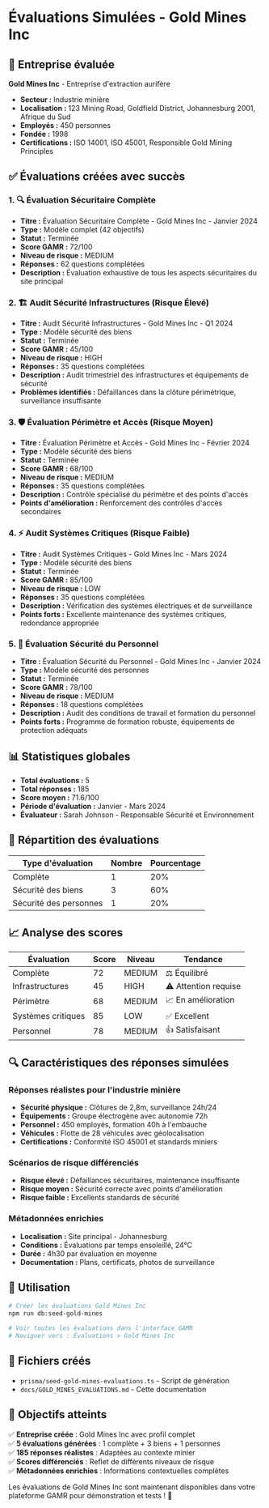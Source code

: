# Évaluations Simulées - Gold Mines Inc

## 🏢 Entreprise évaluée

**Gold Mines Inc** - Entreprise d'extraction aurifère
- **Secteur :** Industrie minière
- **Localisation :** 123 Mining Road, Goldfield District, Johannesburg 2001, Afrique du Sud
- **Employés :** 450 personnes
- **Fondée :** 1998
- **Certifications :** ISO 14001, ISO 45001, Responsible Gold Mining Principles

## ✅ Évaluations créées avec succès

### 1. 🔍 Évaluation Sécuritaire Complète
- **Titre :** Évaluation Sécuritaire Complète - Gold Mines Inc - Janvier 2024
- **Type :** Modèle complet (42 objectifs)
- **Statut :** Terminée
- **Score GAMR :** 72/100
- **Niveau de risque :** MEDIUM
- **Réponses :** 62 questions complétées
- **Description :** Évaluation exhaustive de tous les aspects sécuritaires du site principal

### 2. 🏗️ Audit Sécurité Infrastructures (Risque Élevé)
- **Titre :** Audit Sécurité Infrastructures - Gold Mines Inc - Q1 2024
- **Type :** Modèle sécurité des biens
- **Statut :** Terminée
- **Score GAMR :** 45/100
- **Niveau de risque :** HIGH
- **Réponses :** 35 questions complétées
- **Description :** Audit trimestriel des infrastructures et équipements de sécurité
- **Problèmes identifiés :** Défaillances dans la clôture périmétrique, surveillance insuffisante

### 3. 🛡️ Évaluation Périmètre et Accès (Risque Moyen)
- **Titre :** Évaluation Périmètre et Accès - Gold Mines Inc - Février 2024
- **Type :** Modèle sécurité des biens
- **Statut :** Terminée
- **Score GAMR :** 68/100
- **Niveau de risque :** MEDIUM
- **Réponses :** 35 questions complétées
- **Description :** Contrôle spécialisé du périmètre et des points d'accès
- **Points d'amélioration :** Renforcement des contrôles d'accès secondaires

### 4. ⚡ Audit Systèmes Critiques (Risque Faible)
- **Titre :** Audit Systèmes Critiques - Gold Mines Inc - Mars 2024
- **Type :** Modèle sécurité des biens
- **Statut :** Terminée
- **Score GAMR :** 85/100
- **Niveau de risque :** LOW
- **Réponses :** 35 questions complétées
- **Description :** Vérification des systèmes électriques et de surveillance
- **Points forts :** Excellente maintenance des systèmes critiques, redondance appropriée

### 5. 👥 Évaluation Sécurité du Personnel
- **Titre :** Évaluation Sécurité du Personnel - Gold Mines Inc - Janvier 2024
- **Type :** Modèle sécurité des personnes
- **Statut :** Terminée
- **Score GAMR :** 78/100
- **Niveau de risque :** MEDIUM
- **Réponses :** 18 questions complétées
- **Description :** Audit des conditions de travail et formation du personnel
- **Points forts :** Programme de formation robuste, équipements de protection adéquats

## 📊 Statistiques globales

- **Total évaluations :** 5
- **Total réponses :** 185
- **Score moyen :** 71.6/100
- **Période d'évaluation :** Janvier - Mars 2024
- **Évaluateur :** Sarah Johnson - Responsable Sécurité et Environnement

## 🎯 Répartition des évaluations

| Type d'évaluation | Nombre | Pourcentage |
|-------------------|---------|-------------|
| Complète | 1 | 20% |
| Sécurité des biens | 3 | 60% |
| Sécurité des personnes | 1 | 20% |

## 📈 Analyse des scores

| Évaluation | Score | Niveau | Tendance |
|------------|-------|---------|----------|
| Complète | 72 | MEDIUM | ⚖️ Équilibré |
| Infrastructures | 45 | HIGH | ⚠️ Attention requise |
| Périmètre | 68 | MEDIUM | 📈 En amélioration |
| Systèmes critiques | 85 | LOW | ✅ Excellent |
| Personnel | 78 | MEDIUM | 👍 Satisfaisant |

## 🔍 Caractéristiques des réponses simulées

### Réponses réalistes pour l'industrie minière
- **Sécurité physique :** Clôtures de 2,8m, surveillance 24h/24
- **Équipements :** Groupe électrogène avec autonomie 72h
- **Personnel :** 450 employés, formation 40h à l'embauche
- **Véhicules :** Flotte de 28 véhicules avec géolocalisation
- **Certifications :** Conformité ISO 45001 et standards miniers

### Scénarios de risque différenciés
- **Risque élevé :** Défaillances sécuritaires, maintenance insuffisante
- **Risque moyen :** Sécurité correcte avec points d'amélioration
- **Risque faible :** Excellents standards de sécurité

### Métadonnées enrichies
- **Localisation :** Site principal - Johannesburg
- **Conditions :** Évaluations par temps ensoleillé, 24°C
- **Durée :** 4h30 par évaluation en moyenne
- **Documentation :** Plans, certificats, photos de surveillance

## 🚀 Utilisation

```bash
# Créer les évaluations Gold Mines Inc
npm run db:seed-gold-mines

# Voir toutes les évaluations dans l'interface GAMR
# Naviguer vers : Évaluations > Gold Mines Inc
```

## 📁 Fichiers créés

- `prisma/seed-gold-mines-evaluations.ts` - Script de génération
- `docs/GOLD_MINES_EVALUATIONS.md` - Cette documentation

## 🎯 Objectifs atteints

✅ **Entreprise créée** : Gold Mines Inc avec profil complet  
✅ **5 évaluations générées** : 1 complète + 3 biens + 1 personnes  
✅ **185 réponses réalistes** : Adaptées au contexte minier  
✅ **Scores différenciés** : Reflet de différents niveaux de risque  
✅ **Métadonnées enrichies** : Informations contextuelles complètes  

Les évaluations de Gold Mines Inc sont maintenant disponibles dans votre plateforme GAMR pour démonstration et tests ! 🎉
